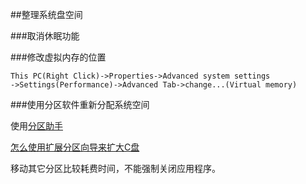 ##整理系统盘空间


###取消休眠功能


###修改虚拟内存的位置


```
This PC(Right Click)->Properties->Advanced system settings
->Settings(Performance)->Advanced Tab->change...(Virtual memory)
```


###使用分区软件重新分配系统空间

使用[分区助手](http://www.disktool.cn/download.html)

[怎么使用扩展分区向导来扩大C盘](http://www.disktool.cn/jiaocheng/extend-c-drive.html)

移动其它分区比较耗费时间，不能强制关闭应用程序。
